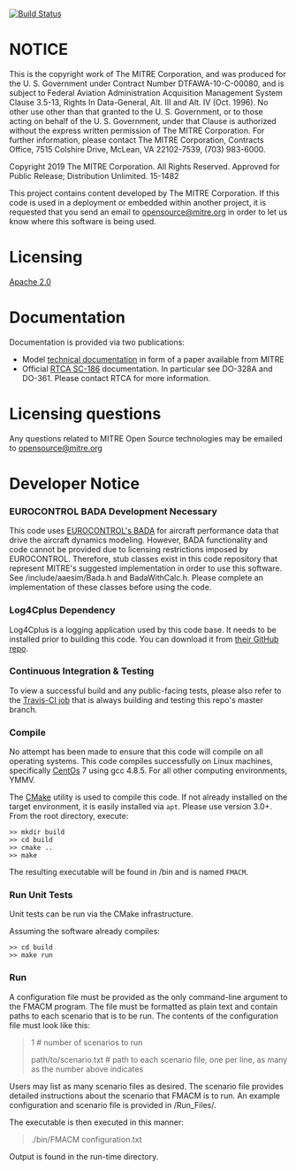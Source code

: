 [![Build Status](https://travis-ci.org/mitre/FMACM.svg?branch=master)](https://travis-ci.org/mitre/FMACM)

# NOTICE
This is the copyright work of The MITRE Corporation, and was produced
for the U. S. Government under Contract Number DTFAWA-10-C-00080, and
is subject to Federal Aviation Administration Acquisition Management
System Clause 3.5-13, Rights In Data-General, Alt. III and Alt. IV
(Oct. 1996).  No other use other than that granted to the U. S.
Government, or to those acting on behalf of the U. S. Government,
under that Clause is authorized without the express written
permission of The MITRE Corporation. For further information, please
contact The MITRE Corporation, Contracts Office, 7515 Colshire Drive,
McLean, VA  22102-7539, (703) 983-6000. 

Copyright 2019 The MITRE Corporation. All Rights Reserved.
Approved for Public Release; Distribution Unlimited. 15-1482

This project contains content developed by The MITRE Corporation. If this code is used in a deployment or embedded within another project, it is requested that you send an email to opensource@mitre.org in order to let us know where this software is being used. 

# Licensing
[Apache 2.0](https://github.com/mitre/FMACM/blob/master/LICENSE)

# Documentation
Documentation is provided via two publications:
- Model [technical documentation](https://www.mitre.org/publications/technical-papers/derivation-of-a-point-mass-aircraft-model-used-for-fast-time) in form of a paper available from MITRE
- Official [RTCA SC-186](http://www.rtca.org/content.asp?pl=108&sl=33&contentid=88) documentation. In particular see DO-328A and DO-361. Please contact RTCA for more information.

# Licensing questions
Any questions related to MITRE Open Source technologies may be emailed to opensource@mitre.org

# Developer Notice

### EUROCONTROL BADA Development Necessary
This code uses [EUROCONTROL's BADA](https://eurocontrol.int/services/bada) for aircraft performance data that drive the aircraft dynamics modeling. However, BADA functionality and code cannot be provided due to licensing restrictions imposed by EUROCONTROL. Therefore, stub classes exist in this code repository that represent MITRE's suggested implementation in order to use this software. See /include/aaesim/Bada.h and BadaWithCalc.h. Please complete an implementation of these classes before using the code.

### Log4Cplus Dependency
Log4Cplus is a logging application used by this code base. It needs to be installed prior to building this code. You can download it from [their GitHub repo](https://github.com/log4cplus/log4cplus).

### Continuous Integration & Testing
To view a successful build and any public-facing tests, please also refer to the [Travis-CI job](https://travis-ci.org/mitre/FMACM) that is always building and testing this repo's master branch.

### Compile
No attempt has been made to ensure that this code will compile on all operating systems. This code compiles successfully on Linux machines, specifically [CentOs](https://www.centos.org/) 7 using gcc 4.8.5. For all other computing environments, YMMV. 

The [CMake](https://cmake.org/) utility is used to compile this code. If not already installed on the target environment, it is easily installed via `apt`. Please use version 3.0+. From the root directory, execute:

```
>> mkdir build
>> cd build
>> cmake ..
>> make
```

The resulting executable will be found in /bin and is named `FMACM`.

### Run Unit Tests
Unit tests can be run via the CMake infrastructure.

Assuming the software already compiles:
```
>> cd build
>> make run
```

### Run
A configuration file must be provided as the only command-line argument to the FMACM program. The file must be formatted as plain text and contain paths to each scenario that is to be run. The contents of the configuration file must look like this:

> 1 # number of scenarios to run
> 
> path/to/scenario.txt # path to each scenario file, one per line, as many as the number above indicates

Users may list as many scenario files as desired. The scenario file provides detailed instructions about the scenario that FMACM is to run. An example configuration and scenario file is provided in <root>/Run_Files/.

The executable is then executed in this manner:
> ./bin/FMACM configuration.txt 

Output is found in the run-time directory.
